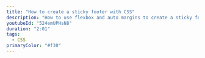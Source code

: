 ```yaml
---
title: "How to create a sticky footer with CSS"
description: "How to use flexbox and auto margins to create a sticky footer with CSS."
youtubeId: "524emUPHsN8"
duration: "2:01"
tags:
  - CSS
primaryColor: "#f30"
---
```

